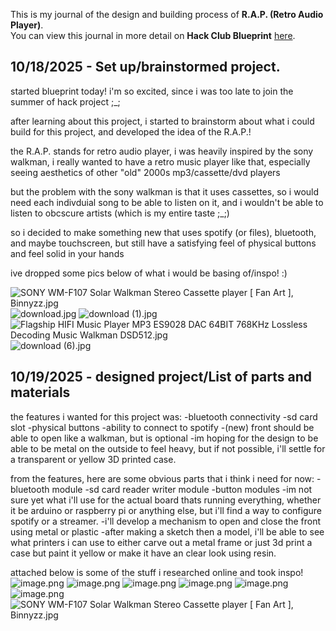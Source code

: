 <!--
  ===================    !!READ THIS NOTICE!!   ====================
  DO NOT edit this file manually. Your changes WILL BE OVERWRITTEN!
  This journal is auto generated and updated by Hack Club Blueprint.
  To edit this file, please edit your journal entries on Blueprint.
  ==================================================================
-->

This is my journal of the design and building process of **R.A.P. (Retro Audio Player)**.  
You can view this journal in more detail on **Hack Club Blueprint** [here](https://blueprint.hackclub.com/projects/716).


## 10/18/2025 - Set up/brainstormed project.  

started blueprint today!
i'm so excited, since i was too late to join the summer of hack project ;_;

after learning about this project, i started to brainstorm about what i could build for this project, and developed the idea of the R.A.P.!

the R.A.P. stands for retro audio player, i was heavily inspired by the sony walkman, i really wanted to have a retro music player like that, especially seeing aesthetics of other "old" 2000s mp3/cassette/dvd players

but the problem with the sony walkman is that it uses cassettes, so i would need each indivduial song to be able to listen on it, and i wouldn't be able to listen to obcscure artists (which is my entire taste ;_;)

so i decided to make something new that uses spotify (or files), bluetooth, and maybe touchscreen, but still have a satisfying feel of physical buttons and feel solid in your hands

ive dropped some pics below of what i would be basing of/inspo! :)

![SONY WM-F107 Solar Walkman Stereo Cassette player [ Fan Art ], Binnyzz.jpg](https://blueprint.hackclub.com/user-attachments/blobs/proxy/eyJfcmFpbHMiOnsiZGF0YSI6MzE5NywicHVyIjoiYmxvYl9pZCJ9fQ==--0c217d5a899babda4d3941b5f10b7865aee3e0c0/SONY%20WM-F107%20Solar%20Walkman%20Stereo%20Cassette%20player%20%5B%20Fan%20Art%20%5D%2C%20Binnyzz.jpg)
![download.jpg](https://blueprint.hackclub.com/user-attachments/blobs/proxy/eyJfcmFpbHMiOnsiZGF0YSI6MzE5OCwicHVyIjoiYmxvYl9pZCJ9fQ==--2b5c72650687c87b13a5c3f627ea1dde25fbada5/download.jpg)
![download (1).jpg](https://blueprint.hackclub.com/user-attachments/blobs/proxy/eyJfcmFpbHMiOnsiZGF0YSI6MzIwMCwicHVyIjoiYmxvYl9pZCJ9fQ==--9cb0eeedd6dda8215f39c0e4505152efab87a3e0/download%20(1).jpg)
![Flagship HIFI Music Player MP3 ES9028 DAC 64BIT 768KHz Lossless Decoding Music Walkman DSD512.jpg](https://blueprint.hackclub.com/user-attachments/blobs/proxy/eyJfcmFpbHMiOnsiZGF0YSI6MzE5OSwicHVyIjoiYmxvYl9pZCJ9fQ==--f68ac55082fe0cf5827950d57dc9bfdf3f909bf2/Flagship%20HIFI%20Music%20Player%20MP3%20ES9028%20DAC%2064BIT%20768KHz%20Lossless%20Decoding%20Music%20Walkman%20DSD512.jpg)
![download (6).jpg](https://blueprint.hackclub.com/user-attachments/blobs/proxy/eyJfcmFpbHMiOnsiZGF0YSI6MzE5NiwicHVyIjoiYmxvYl9pZCJ9fQ==--44c508154954a16622a0da77617a0cef8b22cea8/download%20(6).jpg)


  

## 10/19/2025 - designed project/List of parts and materials  

the features i wanted for this project was:
-bluetooth connectivity
-sd card slot
-physical buttons
-ability to connect to spotify
-(new) front should be able to open like a walkman, but is optional
-im hoping for the design to be able to be metal on the outside to feel heavy, but if not possible, i'll settle for a transparent or yellow 3D printed case.

from the features, here are some obvious parts that i think i need for now:
-bluetooth module
-sd card reader writer module
-button modules
-im not sure yet what i'll use for the actual board thats running everything, whether it be arduino or raspberry pi or anything else, but i'll find a way to configure spotify or a streamer.
-i'll develop a mechanism to open and close the front using metal or plastic
-after making a sketch then a model, i'll be able to see what printers i can use to either carve out a metal frame or just 3d print a case but paint it yellow or make it have an clear look using resin.

attached below is some of the stuff i researched online and took inspo!
![image.png](https://blueprint.hackclub.com/user-attachments/blobs/proxy/eyJfcmFpbHMiOnsiZGF0YSI6MzQzNiwicHVyIjoiYmxvYl9pZCJ9fQ==--bcc67cc58097dd5dc004247d665bb9a58e8a36f2/image.png)
![image.png](https://blueprint.hackclub.com/user-attachments/blobs/proxy/eyJfcmFpbHMiOnsiZGF0YSI6MzQzNywicHVyIjoiYmxvYl9pZCJ9fQ==--a235575f65e8f279b8f628b581e6ecb5a0753f22/image.png)
![image.png](https://blueprint.hackclub.com/user-attachments/blobs/proxy/eyJfcmFpbHMiOnsiZGF0YSI6MzQzOCwicHVyIjoiYmxvYl9pZCJ9fQ==--f61f8f9ede0ae919fb792bc58aadd1bca8d0d9e7/image.png)
![image.png](https://blueprint.hackclub.com/user-attachments/blobs/proxy/eyJfcmFpbHMiOnsiZGF0YSI6MzQzOSwicHVyIjoiYmxvYl9pZCJ9fQ==--ee361c8179e3e2356a3aad5912f0cbdcafccf943/image.png)
![image.png](https://blueprint.hackclub.com/user-attachments/blobs/proxy/eyJfcmFpbHMiOnsiZGF0YSI6MzQ0MSwicHVyIjoiYmxvYl9pZCJ9fQ==--f539c07947624658430ef5009cdcfe22a97d3c62/image.png)
![image.png](https://blueprint.hackclub.com/user-attachments/blobs/proxy/eyJfcmFpbHMiOnsiZGF0YSI6MzQ0MywicHVyIjoiYmxvYl9pZCJ9fQ==--63367927c77d3d423a079116957f79968d04044d/image.png)
![SONY WM-F107 Solar Walkman Stereo Cassette player [ Fan Art ], Binnyzz.jpg](https://blueprint.hackclub.com/user-attachments/blobs/proxy/eyJfcmFpbHMiOnsiZGF0YSI6MzQ1MSwicHVyIjoiYmxvYl9pZCJ9fQ==--a182f7a9ed934ffc68fe049116114e94c74c3e7d/SONY%20WM-F107%20Solar%20Walkman%20Stereo%20Cassette%20player%20%5B%20Fan%20Art%20%5D%2C%20Binnyzz.jpg)

  

